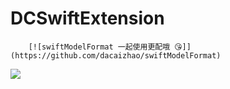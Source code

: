 # DCSwiftExtension
        [![swiftModelFormat 一起使用更配哦 😘]](https://github.com/dacaizhao/swiftModelFormat)
![](https://github.com/dacaizhao/DCSwiftExtension/blob/master/mark.png?raw=true)
